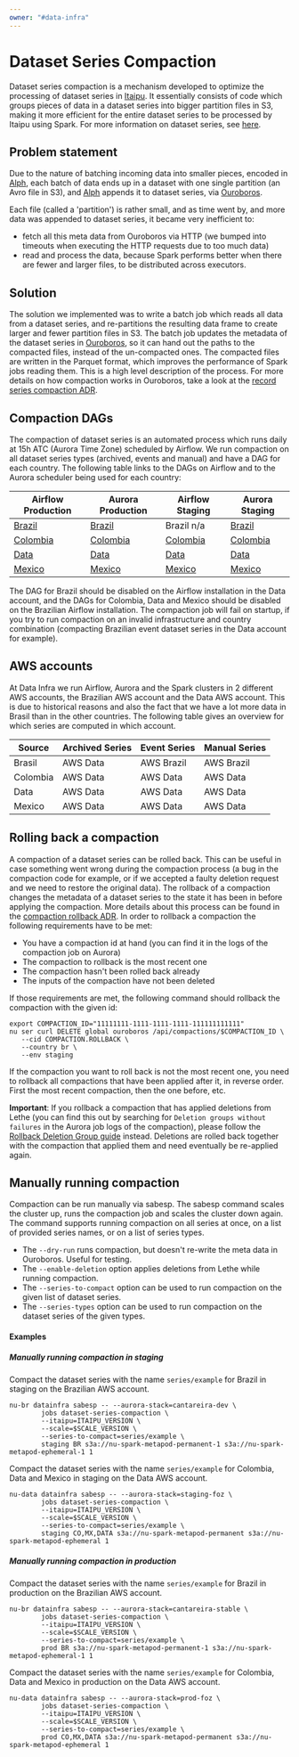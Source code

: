 ```yaml
---
owner: "#data-infra"
---
```


# Dataset Series Compaction

Dataset series compaction is a mechanism developed to optimize the
processing of dataset series in [Itaipu][3].  It essentially consists
of code which groups pieces of data in a dataset series into bigger
partition files in S3, making it more efficient for the entire dataset
series to be processed by Itaipu using Spark. For more information on
dataset series, see [here][1].

## Problem statement

Due to the nature of batching incoming data into smaller pieces,
encoded in [Alph][2], each batch of data ends up in a dataset with one
single partition (an Avro file in S3), and [Alph][2] appends it to
dataset series, via [Ouroboros][4].

Each file (called a 'partition') is rather small, and as time went by,
and more data was appended to dataset series, it became very
inefficient to:

- fetch all this meta data from Ouroboros via HTTP (we bumped into timeouts when executing the HTTP requests due to too much data)
- read and process the data, because Spark performs better when there are fewer and larger files, to be distributed across executors.

## Solution

The solution we implemented was to write a batch job which reads all
data from a dataset series, and re-partitions the resulting data frame
to create larger and fewer partition files in S3. The batch job
updates the metadata of the dataset series in [Ouroboros][4], so it
can hand out the paths to the compacted files, instead of the
un-compacted ones. The compacted files are written in the Parquet
format, which improves the performance of Spark jobs reading
them. This is a high level description of the process. For more
details on how compaction works in Ouroboros, take a look at the
[record series compaction
ADR](https://github.com/nubank/ouroboros/blob/master/doc/adr/0003_record_series_compaction.md).

## Compaction DAGs

The compaction of dataset series is an automated process which runs
daily at 15h ATC (Aurora Time Zone) scheduled by Airflow. We run
compaction on all dataset series types (archived, events and manual)
and have a DAG for each country. The following table links to the DAGs
on Airflow and to the Aurora scheduler being used for each country:

| Airflow Production      | Aurora Production       | Airflow Staging         | Aurora Staging          |
|-------------------------|-------------------------|-------------------------|-------------------------|
| [Brazil][AIR-BR-PROD]   | [Brazil][AUR-BR-PROD]   | Brazil n/a              | [Brazil][AUR-BR-STAG]   |
| [Colombia][AIR-CO-PROD] | [Colombia][AUR-CO-PROD] | [Colombia][AIR-CO-STAG] | [Colombia][AUR-CO-STAG] |
| [Data][AIR-DATA-PROD]   | [Data][AUR-DATA-PROD]   | [Data][AIR-DATA-STAG]   | [Data][AUR-DATA-STAG]   |
| [Mexico][AIR-MX-PROD]   | [Mexico][AUR-MX-PROD]   | [Mexico][AIR-MX-STAG]   | [Mexico][AUR-MX-STAG]   |

[AIR-BR-PROD]: https://airflow.nubank.com.br/admin/airflow/graph?dag_id=dataset-series-compaction-br

[AIR-CO-PROD]: https://airflow.nubank.world/admin/airflow/graph?dag_id=dataset-series-compaction-co
[AIR-CO-STAG]: https://staging-airflow.nubank.world/admin/airflow/graph?dag_id=dataset-series-compaction-co

[AIR-DATA-PROD]: https://airflow.nubank.world/admin/airflow/graph?dag_id=dataset-series-compaction-data
[AIR-DATA-STAG]: https://staging-airflow.nubank.world/admin/airflow/graph?dag_id=dataset-series-compaction-data

[AIR-MX-PROD]: https://airflow.nubank.world/admin/airflow/graph?dag_id=dataset-series-compaction-mx
[AIR-MX-STAG]: https://staging-airflow.nubank.world/admin/airflow/graph?dag_id=dataset-series-compaction-mx

[AUR-BR-PROD]: https://cantareira-stable-mesos-master.nubank.com.br:8080/scheduler/jobs/prod/dataset-series-compaction-br
[AUR-BR-STAG]: https://cantareira-dev-mesos-master.nubank.com.br:8080/scheduler/jobs/staging/dataset-series-compaction-br

[AUR-CO-PROD]: https://prod-foz-aurora-scheduler.nubank.world/scheduler/jobs/prod/dataset-series-compaction-co
[AUR-CO-STAG]: https://staging-foz-aurora-scheduler.nubank.world/scheduler/jobs/staging/dataset-series-compaction-co

[AUR-DATA-PROD]: https://prod-foz-aurora-scheduler.nubank.world/scheduler/jobs/prod/dataset-series-compaction-data
[AUR-DATA-STAG]: https://staging-foz-aurora-scheduler.nubank.world/scheduler/jobs/staging/dataset-series-compaction-data

[AUR-MX-PROD]: https://prod-foz-aurora-scheduler.nubank.world/scheduler/jobs/prod/dataset-series-compaction-mx
[AUR-MX-STAG]: https://staging-foz-aurora-scheduler.nubank.world/scheduler/jobs/staging/dataset-series-compaction-mx

The DAG for Brazil should be disabled on the Airflow installation in
the Data account, and the DAGs for Colombia, Data and Mexico should be
disabled on the Brazilian Airflow installation. The compaction job
will fail on startup, if you try to run compaction on an invalid
infrastructure and country combination (compacting Brazilian event
dataset series in the Data account for example).

## AWS accounts

At Data Infra we run Airflow, Aurora and the Spark clusters in 2
different AWS accounts, the Brazilian AWS account and the Data AWS
account. This is due to historical reasons and also the fact that we
have a lot more data in Brasil than in the other countries. The
following table gives an overview for which series are computed in
which account.

| Source   | Archived Series | Event Series | Manual Series |
|----------|-----------------|--------------|---------------|
| Brasil   | AWS Data        | AWS Brazil   | AWS Brazil    |
| Colombia | AWS Data        | AWS Data     | AWS Data      |
| Data     | AWS Data        | AWS Data     | AWS Data      |
| Mexico   | AWS Data        | AWS Data     | AWS Data      |

## Rolling back a compaction

A compaction of a dataset series can be rolled back. This can be
useful in case something went wrong during the compaction process (a
bug in the compaction code for example, or if we accepted a faulty
deletion request and we need to restore the original data). The
rollback of a compaction changes the metadata of a dataset series to
the state it has been in before applying the compaction. More details
about this process can be found in the [compaction rollback
ADR](https://github.com/nubank/ouroboros/blob/master/doc/adr/0004_compaction_rollback.md). In
order to rollback a compaction the following requirements have to be
met:

- You have a compaction id at hand (you can find it in the logs of the compaction job on Aurora)
- The compaction to rollback is the most recent one
- The compaction hasn't been rolled back already
- The inputs of the compaction have not been deleted

If those requirements are met, the following command should rollback
the compaction with the given id:

```shell
export COMPACTION_ID="11111111-1111-1111-1111-111111111111"
nu ser curl DELETE global ouroboros /api/compactions/$COMPACTION_ID \
   --cid COMPACTION.ROLLBACK \
   --country br \
   --env staging
```

If the compaction you want to roll back is not the most recent one,
you need to rollback all compactions that have been applied after it,
in reverse order. First the most recent compaction, then the one
before, etc.

**Important**: If you rollback a compaction that has applied deletions
from Lethe (you can find this out by searching for `Deletion groups
without failures` in the Aurora job logs of the compaction), please
follow the [Rollback Deletion Group
guide](https://github.com/nubank/lethe/blob/master/doc/adr/0004_rollback_deletion_group.md)
instead. Deletions are rolled back together with the compaction that
applied them and need eventually be re-applied again.

## Manually running compaction

Compaction can be run manually via sabesp. The sabesp command scales
the cluster up, runs the compaction job and scales the cluster down
again. The command supports running compaction on all series at once,
on a list of provided series names, or on a list of series types.

- The `--dry-run` runs compaction, but doesn't re-write the meta data in Ouroboros. Useful for testing.
- The `--enable-deletion` option applies deletions from Lethe while running compaction.
- The `--series-to-compact` option can be used to run compaction on the given list of dataset series.
- The `--series-types` option can be used to run compaction on the dataset series of the given types.

#### Examples

##### Manually running compaction in staging

Compact the dataset series with the name `series/example` for Brazil
in staging on the Brazilian AWS account.

```shell
nu-br datainfra sabesp -- --aurora-stack=cantareira-dev \
        jobs dataset-series-compaction \
        --itaipu=ITAIPU_VERSION \
        --scale=$SCALE_VERSION \
        --series-to-compact=series/example \
        staging BR s3a://nu-spark-metapod-permanent-1 s3a://nu-spark-metapod-ephemeral-1 1
```

Compact the dataset series with the name `series/example` for
Colombia, Data and Mexico in staging on the Data AWS account.

```shell
nu-data datainfra sabesp -- --aurora-stack=staging-foz \
        jobs dataset-series-compaction \
        --itaipu=ITAIPU_VERSION \
        --scale=$SCALE_VERSION \
        --series-to-compact=series/example \
        staging CO,MX,DATA s3a://nu-spark-metapod-permanent s3a://nu-spark-metapod-ephemeral 1
```

##### Manually running compaction in production

Compact the dataset series with the name `series/example` for Brazil
in production on the Brazilian AWS account.

```shell
nu-br datainfra sabesp -- --aurora-stack=cantareira-stable \
        jobs dataset-series-compaction \
        --itaipu=ITAIPU_VERSION \
        --scale=$SCALE_VERSION \
        --series-to-compact=series/example \
        prod BR s3a://nu-spark-metapod-permanent-1 s3a://nu-spark-metapod-ephemeral-1 1
```

Compact the dataset series with the name `series/example` for
Colombia, Data and Mexico in production on the Data AWS account.

```shell
nu-data datainfra sabesp -- --aurora-stack=prod-foz \
        jobs dataset-series-compaction \
        --itaipu=ITAIPU_VERSION \
        --scale=$SCALE_VERSION \
        --series-to-compact=series/example \
        prod CO,MX,DATA s3a://nu-spark-metapod-permanent s3a://nu-spark-metapod-ephemeral 1
```

[1]: ../../data-users/etl_users/dataset_series.md
[2]: https://github.com/nubank/alph
[3]: https://github.com/nubank/itaipu
[4]: https://github.com/nubank/ouroboros
[5]: ../../glossary.md#transaction
